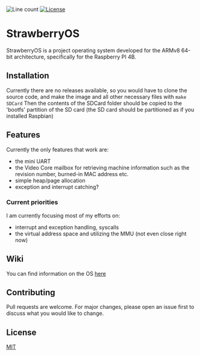 ![Line count][Line-badge] [![License][License-badge]]([License-link])

# StrawberryOS

StrawberryOS is a project operating system developed for the ARMv8 64-bit architecture, specifically for the Raspberry PI 4B.

## Installation

Currently there are no releases available, so you would have to clone the source code, and make the image and all other necessary files with ``make SDCard``
Then the contents of the SDCard folder should be copied to the 'bootfs' partition of the SD card (the SD card should be partitioned as if you installed Raspbian)

## Features

Currently the only features that work are:

- the mini UART
- the Video Core mailbox for retrieving machine information such as the revision number, burned-in MAC address etc.
- simple heap/page allocation
- exception and interrupt catching?

### Current priorities

I am currently focusing most of my efforts on:

- interrupt and exception handling, syscalls
- the virtual address space and utilizing the MMU (not even close right now)

## Wiki

You can find information on the OS [here](https://github.com/stcksmsh/StrawberryOS/wiki)

## Contributing

Pull requests are welcome. For major changes, please open an issue first
to discuss what you would like to change.


## License

[MIT][License-link]

[Line-badge]: https://img.shields.io/badge/Lines-3.05k-f89820?style=for-the-badge
[License-badge]: https://img.shields.io/badge/License-MIT-04a635?style=for-the-badge
[License-link]: https://opensource.org/licenses/MIT
